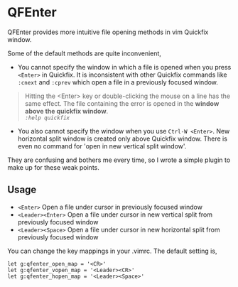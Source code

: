 # QFEnter

QFEnter provides more intuitive file opening methods in vim Quickfix window. 

Some of the default methods are quite inconvenient,

- You cannot specify the window in which a file is opened when you press `<Enter>` in Quickfix.
It is inconsistent with other Quickfix commands like `:cnext` and `:cprev` which open a file in a previously focused window.
> Hitting the \<Enter\> key or double-clicking the mouse on a line has the same effect. The
file containing the error is opened in the **window above the quickfix window**.  
*`:help quickfix`*

- You also cannot specify the window when you use `Ctrl-W <Enter>`.
New horizontal split window is created only above Quickfix window.
There is even no command for 'open in new vertical split window'.

They are confusing and bothers me every time, so I wrote a simple plugin to make up for these weak points.

## Usage

- `<Enter>` Open a file under cursor in previously focused window
- `<Leader><Enter>` Open a file under cursor in new vertical split from previously focused window
- `<Leader><Space>` Open a file under cursor in new horizontal split from previously focused window

You can change the key mappings in your .vimrc.
The default setting is, 
```
let g:qfenter_open_map = '<CR>'
let g:qfenter_vopen_map = '<Leader><CR>'
let g:qfenter_hopen_map = '<Leader><Space>'
```
